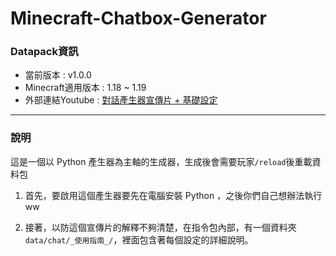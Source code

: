 # Minecraft-Chatbox-Generator

### Datapack資訊

- 當前版本 : v1.0.0
- Minecraft適用版本 : 1.18 ~ 1.19
- 外部連結Youtube : [對話產生器宣傳片 + 基礎設定](https://youtu.be/I-17u_JJ3aI)
- - -
### 說明

這是一個以 Python 產生器為主軸的生成器，生成後會需要玩家```/reload```後重載資料包

1. 首先，要啟用這個產生器要先在電腦安裝 Python ，之後你們自己想辦法執行ww

2. 接著，以防這個宣傳片的解釋不夠清楚，在指令包內部，有一個資料夾```data/chat/_使用指南_/```，裡面包含著每個設定的詳細說明。
